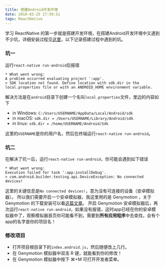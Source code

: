 ```yaml
---
title: 搭建Android开发环境
date: 2018-03-25 17:59:51
tags: ReactNative
---
```

学习 ReactNative 的第一步就是搭建开发环境，在搭建Android开发环境中又遇到不少坑，详细安装过程见[这里](https://reactnative.cn/docs/0.51/getting-started.html#content)，以下记录搭建过程中遇到的坑。

### 坑一
运行`react-native run-android`后报错
```
* What went wrong:
A problem occurred evaluating project ':app'.  
> SDK location not found. Define location with sdk.dir in the local.properties file or with an ANDROID_HOME environment variable.
```
解决方法是在`android`目录下创建一个名叫`local.properties`文件，里边的内容如下

* in Windows: `C:/Users/USERNAME/AppData/Local/Android/sdk`
* in macOS: `sdk.dir = /Users/USERNAME/Library/Android/sdk`
* in linux: `sdk.dir = /home/USERNAME/Android/Sdk`

这里的`USERNAME`是你的用户名，然后在终端运行`react-native run-android`。

<!-- more -->
### 坑二
在解决了坑一后，运行`react-native run-android`，你可能会遇到如下错误
```
* What went wrong:
Execution failed for task ':app:installDebug'.
> com.android.builder.testing.api.DeviceException: No connected devices!
```
这里的关键信息是`No connected devices!`，意为没有可连接的设备（安卓模拟器）。
所以我们需要开启一个安卓模拟器，我这里用的是 Genymotion ，关于 Genymotion 的下载安装可以看[这篇文章](https://www.cnblogs.com/whycxb/p/6850454.html)。
开启 Genymotion 安卓模拟器后，再次运行`react-native run-android`，如果没有报错，这时app已经在你的安卓模拟器中了，观察模拟器首页你可能看不到，需要到**所有应用程序**中去查找，会有个app的名字是你的项目名！

### 修改项目
* 打开项目根目录下的`index.android.js`，然后随便改上几行。
* 在 Genymotion 模拟器中双击 R 键，就能看到你的修改！
* 在 Genymotion 模拟器中按下 ⌘+M 可打开开发者菜单。